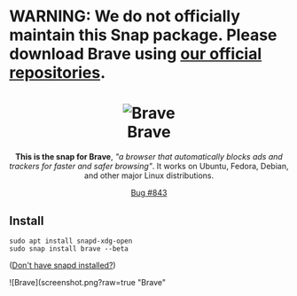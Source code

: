 <h1>
  <strong>WARNING: We do not officially maintain this Snap package. Please download Brave using <a href="https://brave-browser.readthedocs.io/en/latest/installing-brave.html">our official repositories</a>.</strong>
</h1>

<h1 align="center">
  <img src="https://dashboard.snapcraft.io/site_media/appmedia/2017/04/brave-256px.png" alt="Brave">
  <br />
  Brave
</h1>

<p align="center"><b>This is the snap for Brave</b>, <i>"a browser that automatically blocks ads and trackers for faster and safer browsing"</i>. It works on Ubuntu, Fedora, Debian, and other major Linux distributions.</p>

<!-- Uncomment and modify this when you are provided a build status badge
<p align="center">
<a href="https://build.snapcraft.io/user/snapcrafters/brave"><img src="https://build.snapcraft.io/badge/snapcrafters/brave.svg" alt="Snap Status"></a>
</p>
-->
<p align="center">
<a href="https://github.com/canonical-websites/build.snapcraft.io/issues/843">Bug #843</a>
</p>

## Install

    sudo apt install snapd-xdg-open
    sudo snap install brave --beta

([Don't have snapd installed?](https://snapcraft.io/docs/core/install))

![Brave](screenshot.png?raw=true "Brave"

